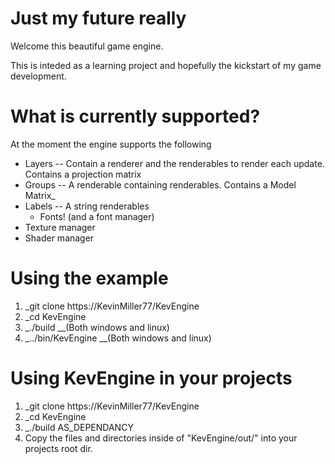 # Just my future really
Welcome this beautiful game engine.

This is inteded as a learning project and hopefully the kickstart of my game development.

# What is currently supported?

At the moment the engine supports the following

  *  Layers -- Contain a renderer and the renderables to render each update. Contains a projection matrix
  *  Groups -- A renderable containing renderables. Contains a Model Matrix_
  *  Labels -- A string renderables
     *  Fonts! (and a font manager)  
  *  Texture manager
  *  Shader manager
  
# Using the example

1) _git clone https://KevinMiller77/KevEngine
2) _cd KevEngine
3) _./build  __(Both windows and linux)
4) _../bin/KevEngine __(Both windows and linux)

# Using KevEngine in your projects

1) _git clone https://KevinMiller77/KevEngine
2) _cd KevEngine
3) _./build AS_DEPENDANCY
4) Copy the files and directories inside of "KevEngine/out/" into your projects root dir.


